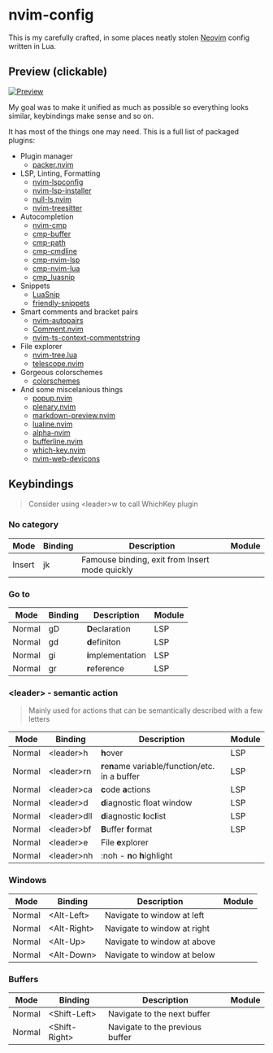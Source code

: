 # nvim-config
This is my carefully crafted, in some places neatly stolen [Neovim](https://neovim.io) config written in Lua.

## Preview (clickable)
[![Preview](https://i.imgur.com/KGLKyZy.png)](https://i.imgur.com/KGLKyZy.png)


My goal was to make it unified as much as possible so everything looks similar, keybindings make sense and so on.

It has most of the things one may need. This is a full list of packaged plugins:
* Plugin manager
  * [packer.nvim](https://github.com/wbthomason/packer.nvim)
* LSP, Linting, Formatting
  * [nvim-lspconfig](https://github.com/neovim/nvim-lspconfig)
  * [nvim-lsp-installer](https://github.com/awilliamboman/nvim-lsp-installer)
  * [null-ls.nvim](https://github.com/jose-elias-alvarez/null-ls.nvim)
  * [nvim-treesitter](https://github.com/nvim-treesitter/nvim-treesitter)
* Autocompletion
  * [nvim-cmp](https://github.com/hrsh7th/nvim-cmp)
  * [cmp-buffer](https://github.com/hrsh7th/cmp-buffer)
  * [cmp-path](https://github.com/hrsh7th/cmp-path)
  * [cmp-cmdline](https://github.com/hrsh7th/cmp-cmdline)
  * [cmp-nvim-lsp](https://github.com/hrsh7th/cmp-nvim-lsp)
  * [cmp-nvim-lua](https://github.com/hrsh7th/cmp-nvim-lua)
  * [cmp_luasnip](https://github.com/saadparwaiz1/cmp_luasnip)
* Snippets
  * [LuaSnip](https://github.com/L3MON4D3/LuaSnip)
  * [friendly-snippets](https://github.com/rafamadriz/friendly-snippets)
* Smart comments and bracket pairs
  * [nvim-autopairs](https://github.com/windwp/nvim-autopairs)
  * [Comment.nvim](https://github.com/numToStr/Comment.nvim)
  * [nvim-ts-context-commentstring](https://github.com/JoosepAlviste/nvim-ts-context-commentstring)
* File explorer
  * [nvim-tree.lua](https://github.com/kyazdani42/nvim-tree.lua)
  * [telescope.nvim](https://github.com/nvim-telescope/telescope.nvim)
* Gorgeous colorschemes
  * [colorschemes](https://github.com/lunarvim/colorschemes)
* And some miscelanious things
  * [popup.nvim](https://github.com/nvim-lua/popup.nvim)
  * [plenary.nvim](https://github.com/nvim-lua/plenary.nvim)
  * [markdown-preview.nvim](https://github.com/iamcco/markdown-preview.nvim)
  * [lualine.nvim](https://github.com/nvim-lualine/lualine.nvim)
  * [alpha-nvim](https://github.com/goolord/alpha-nvim)
  * [bufferline.nvim](https://github.com/akinsho/bufferline.nvim)
  * [which-key.nvim](https://github.com/folke/which-key.nvim)
  * [nvim-web-devicons](https://github.com/kyazdani42/nvim-web-devicons)

## Keybindings
> Consider using \<leader\>w to call WhichKey plugin

### No category
|Mode|Binding|Description|Module|
|----|-------|-----------|------|
|Insert|jk|Famouse binding, exit from Insert mode quickly||

### Go to
|Mode|Binding|Description|Module|
|----|-------|-----------|------|
|Normal|gD|**D**eclaration|LSP|
|Normal|gd|**d**efiniton|LSP|
|Normal|gi|**i**mplementation|LSP|
|Normal|gr|**r**eference|LSP|

### \<leader\> - semantic action
> Mainly used for actions that can be semantically described with a few letters

|Mode|Binding|Description|Module|
|----|-------|-----------|------|
|Normal|\<leader\>h|**h**over|LSP|
|Normal|\<leader\>rn|**r**e**n**ame variable/function/etc. in a buffer|LSP|
|Normal|\<leader\>ca|**c**ode **a**ctions|LSP|
|Normal|\<leader\>d|**d**iagnostic float window|LSP|
|Normal|\<leader\>dll|**d**iagnostic **l**oc**l**ist|LSP|
|Normal|\<leader\>bf|**B**uffer **f**ormat|LSP|
|Normal|\<leader\>e|File **e**xplorer||
|Normal|\<leader\>nh|:noh - **n**o **h**ighlight||

### Windows
|Mode|Binding|Description|Module|
|----|-------|-----------|------|
|Normal|\<Alt-Left\>|Navigate to window at left||
|Normal|\<Alt-Right\>|Navigate to window at right||
|Normal|\<Alt-Up\>|Navigate to window at above||
|Normal|\<Alt-Down\>|Navigate to window at below||

### Buffers
|Mode|Binding|Description|Module|
|----|-------|-----------|------|
|Normal|\<Shift-Left\>|Navigate to the next buffer||
|Normal|\<Shift-Right\>|Navigate to the previous buffer||

